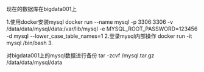 现在的数据库在bigdata001上

1.使用docker安装mysql
    docker run --name mysql -p 3306:3306  -v /data/data/mysql/data:/var/lib/mysql -e MYSQL\_ROOT\_PASSWORD=123456 -d mysql  --lower_case_table_names=1
2.登录mysql内部操作
    docker run -it mysql /bin/bash
3.

对bigdata001上的mysql数据进行备份
tar -zcvf /mysql.tar.gz /data/data/mysql/data

